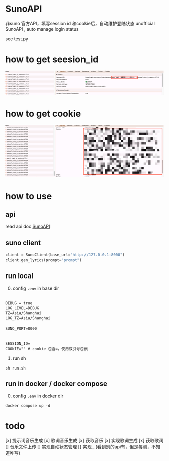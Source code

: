 # SunoAPI
非suno 官方API，填写session id 和cookie后，自动维护登陆状态
unofficial SunoAPI , auto manage login status

see test.py


# how to get seesion_id 
![get session id](./images/seesion_id.png)

# how to get cookie
![get cookie](./images/cookie.png)


# how to use
## api
read api doc [SunoAPI](https://apifox.com/apidoc/shared-6611679a-5d3e-4939-b0a4-12086a0e52c6)

## suno client
```python
client = SunoClient(base_url="http://127.0.0.1:8000")
client.gen_lyrics(prompt="prompt")

```


## run local
0. config `.env` in base dir 
```

DEBUG = true
LOG_LEVEL=DEBUG
TZ=Asia/Shanghai
LOG_TZ=Asia/Shanghai

SUNO_PORT=8000


SESSION_ID=
COOKIE="" # cookie 包含=，使用双引号包裹
```

1. run sh
```
sh run.sh
```

## run in  docker / docker compose
0.  config `.env` in docker dir
```
docker compose up -d
```





# todo
[x] 提示词音乐生成
[x] 歌词音乐生成
[x] 获取音乐
[x] 实现歌词生成
[x] 获取歌词
[] 音乐文件上传
[] 实现自动状态管理
[] 实现...(看到别的api有，但是每测，不知道咋写)
